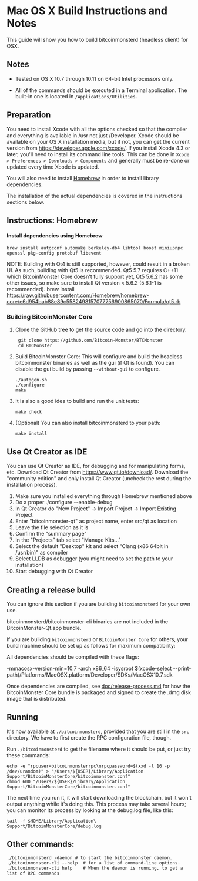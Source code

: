 Mac OS X Build Instructions and Notes
====================================
This guide will show you how to build bitcoinmonsterd (headless client) for OSX.

Notes
-----

* Tested on OS X 10.7 through 10.11 on 64-bit Intel processors only.

* All of the commands should be executed in a Terminal application. The
built-in one is located in `/Applications/Utilities`.

Preparation
-----------

You need to install Xcode with all the options checked so that the compiler
and everything is available in /usr not just /Developer. Xcode should be
available on your OS X installation media, but if not, you can get the
current version from https://developer.apple.com/xcode/. If you install
Xcode 4.3 or later, you'll need to install its command line tools. This can
be done in `Xcode > Preferences > Downloads > Components` and generally must
be re-done or updated every time Xcode is updated.

You will also need to install [Homebrew](http://brew.sh) in order to install library
dependencies.

The installation of the actual dependencies is covered in the instructions
sections below.

Instructions: Homebrew
----------------------

#### Install dependencies using Homebrew

    brew install autoconf automake berkeley-db4 libtool boost miniupnpc openssl pkg-config protobuf libevent

NOTE: Building with Qt4 is still supported, however, could result in a broken UI. As such, building with Qt5 is recommended. Qt5 5.7 requires C++11 which BitcoinMonster Core doesn't fully support yet, Qt5 5.6.2 has some other issues, so make sure to install Qt version < 5.6.2 (5.6.1-1 is recommended).
    brew install https://raw.githubusercontent.com/Homebrew/homebrew-core/e6d954bab88e89c5582498157077756900865070/Formula/qt5.rb

### Building BitcoinMonster Core

1. Clone the GitHub tree to get the source code and go into the directory.

        git clone https://github.com/Bitcoin-Monster/BTCMonster
        cd BTCMonster

2.  Build BitcoinMonster Core:
    This will configure and build the headless bitcoinmonster binaries as well as the gui (if Qt is found).
    You can disable the gui build by passing `--without-gui` to configure.

        ./autogen.sh
        ./configure
        make

3.  It is also a good idea to build and run the unit tests:

        make check

4.  (Optional) You can also install bitcoinmonsterd to your path:

        make install

Use Qt Creator as IDE
------------------------
You can use Qt Creator as IDE, for debugging and for manipulating forms, etc.
Download Qt Creator from https://www.qt.io/download/. Download the "community edition" and only install Qt Creator (uncheck the rest during the installation process).

1. Make sure you installed everything through Homebrew mentioned above
2. Do a proper ./configure --enable-debug
3. In Qt Creator do "New Project" -> Import Project -> Import Existing Project
4. Enter "bitcoinmonster-qt" as project name, enter src/qt as location
5. Leave the file selection as it is
6. Confirm the "summary page"
7. In the "Projects" tab select "Manage Kits..."
8. Select the default "Desktop" kit and select "Clang (x86 64bit in /usr/bin)" as compiler
9. Select LLDB as debugger (you might need to set the path to your installation)
10. Start debugging with Qt Creator

Creating a release build
------------------------
You can ignore this section if you are building `bitcoinmonsterd` for your own use.

bitcoinmonsterd/bitcoinmonster-cli binaries are not included in the BitcoinMonster-Qt.app bundle.

If you are building `bitcoinmonsterd` or `BitcoinMonster Core` for others, your build machine should be set up
as follows for maximum compatibility:

All dependencies should be compiled with these flags:

 -mmacosx-version-min=10.7
 -arch x86_64
 -isysroot $(xcode-select --print-path)/Platforms/MacOSX.platform/Developer/SDKs/MacOSX10.7.sdk

Once dependencies are compiled, see [doc/release-process.md](release-process.md) for how the BitcoinMonster Core
bundle is packaged and signed to create the .dmg disk image that is distributed.

Running
-------

It's now available at `./bitcoinmonsterd`, provided that you are still in the `src`
directory. We have to first create the RPC configuration file, though.

Run `./bitcoinmonsterd` to get the filename where it should be put, or just try these
commands:

    echo -e "rpcuser=bitcoinmonsterrpc\nrpcpassword=$(xxd -l 16 -p /dev/urandom)" > "/Users/${USER}/Library/Application Support/BitcoinMonsterCore/bitcoinmonster.conf"
    chmod 600 "/Users/${USER}/Library/Application Support/BitcoinMonsterCore/bitcoinmonster.conf"

The next time you run it, it will start downloading the blockchain, but it won't
output anything while it's doing this. This process may take several hours;
you can monitor its process by looking at the debug.log file, like this:

    tail -f $HOME/Library/Application\ Support/BitcoinMonsterCore/debug.log

Other commands:
-------

    ./bitcoinmonsterd -daemon # to start the bitcoinmonster daemon.
    ./bitcoinmonster-cli --help  # for a list of command-line options.
    ./bitcoinmonster-cli help    # When the daemon is running, to get a list of RPC commands
